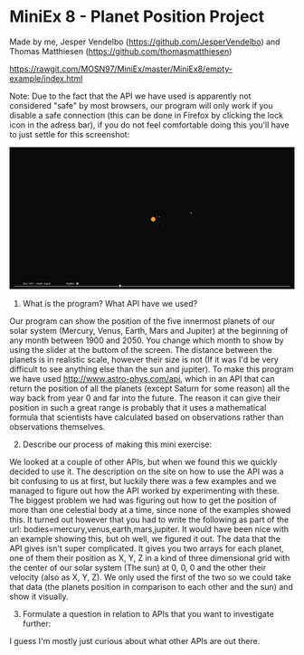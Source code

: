 # MiniEx 8 - Planet Position Project

Made by me, Jesper Vendelbo (https://github.com/JesperVendelbo) and Thomas Matthiesen (https://github.com/thomasmatthiesen)

https://rawgit.com/MOSN97/MiniEx/master/MiniEx8/empty-example/index.html

Note: Due to the fact that the API we have used is apparently not considered "safe" by most browsers, our program will only work if you disable a safe connection (this can be done in Firefox by clicking the lock icon in the adress bar), if you do not feel comfortable doing this you'll have to just settle for this screenshot:

![alt text](https://github.com/MOSN97/MiniEx/blob/master/MiniEx8/Screenshot_11.png)

1. What is the program? What API have we used?

Our program can show the position of the five innermost planets of our solar system (Mercury, Venus, Earth, Mars and Jupiter) at the beginning of any month between 1900 and 2050. You change which month to show by using the slider at the buttom of the screen. The distance between the planets is in realistic scale, however their size is not (If it was I'd be very difficult to see anything else than the sun and jupiter). To make this program we have used http://www.astro-phys.com/api, which in an API that can return the position of all the planets (except Saturn for some reason) all the way back from year 0 and far into the future. The reason it can give their position in such a great range is probably that it uses a mathematical formula that scientists have calculated based on observations rather than observations themselves.

2. Describe our process of making this mini exercise:

We looked at a couple of other APIs, but when we found this we quickly decided to use it. The description on the site on how to use the API was a bit confusing to us at first, but luckily there was a few examples and we managed to figure out how the API worked by experimenting with these. The biggest problem we had was figuring out how to get the position of more than one celestial body at a time, since none of the examples showed this. It turned out however that you had to write the following as part of the url: bodies=mercury,venus,earth,mars,jupiter. It would have been nice with an example showing this, but oh well, we figured it out. The data that the API gives isn't super complicated. It gives you two arrays for each planet, one of them their position as X, Y, Z in a kind of three dimensional grid with the center of our solar system (The sun) at 0, 0, 0 and the other their velocity (also as X, Y, Z). We only used the first of the two so we could take that data (the planets position in comparison to each other and the sun) and show it visually.

3. Formulate a question in relation to APIs that you want to investigate further:

I guess I'm mostly just curious about what other APIs are out there.
